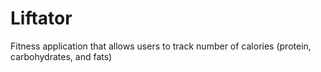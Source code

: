 Liftator
========

Fitness application that allows users to track number of calories (protein, carbohydrates, and fats)
